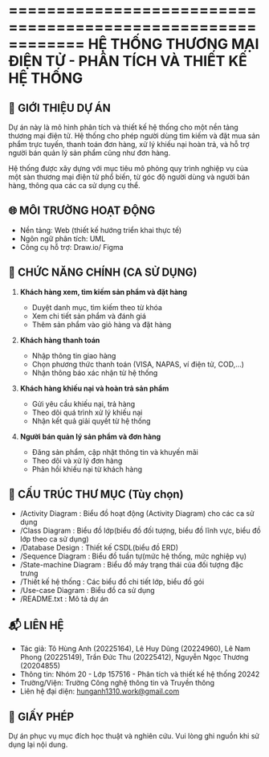 ============================================================
HỆ THỐNG THƯƠNG MẠI ĐIỆN TỬ - PHÂN TÍCH VÀ THIẾT KẾ HỆ THỐNG
============================================================

📌 GIỚI THIỆU DỰ ÁN
--------------------
Dự án này là mô hình phân tích và thiết kế hệ thống cho một nền tảng thương mại điện tử. Hệ thống cho phép người dùng tìm kiếm và đặt mua sản phẩm trực tuyến, thanh toán đơn hàng, xử lý khiếu nại hoàn trả, và hỗ trợ người bán quản lý sản phẩm cũng như đơn hàng.

Hệ thống được xây dựng với mục tiêu mô phỏng quy trình nghiệp vụ của một sàn thương mại điện tử phổ biến, từ góc độ người dùng và người bán hàng, thông qua các ca sử dụng cụ thể.

🌐 MÔI TRƯỜNG HOẠT ĐỘNG
------------------------
- Nền tảng: Web (thiết kế hướng triển khai thực tế)
- Ngôn ngữ phân tích: UML
- Công cụ hỗ trợ: Draw.io/ Figma

🧩 CHỨC NĂNG CHÍNH (CA SỬ DỤNG)
-------------------------------
1. **Khách hàng xem, tìm kiếm sản phẩm và đặt hàng**
   - Duyệt danh mục, tìm kiếm theo từ khóa
   - Xem chi tiết sản phẩm và đánh giá
   - Thêm sản phẩm vào giỏ hàng và đặt hàng

2. **Khách hàng thanh toán**
   - Nhập thông tin giao hàng
   - Chọn phương thức thanh toán (VISA, NAPAS, ví điện tử, COD,...)
   - Nhận thông báo xác nhận từ hệ thống

3. **Khách hàng khiếu nại và hoàn trả sản phẩm**
   - Gửi yêu cầu khiếu nại, trả hàng
   - Theo dõi quá trình xử lý khiếu nại
   - Nhận kết quả giải quyết từ hệ thống

4. **Người bán quản lý sản phẩm và đơn hàng**
   - Đăng sản phẩm, cập nhật thông tin và khuyến mãi
   - Theo dõi và xử lý đơn hàng
   - Phản hồi khiếu nại từ khách hàng

📁 CẤU TRÚC THƯ MỤC (Tùy chọn)
-------------------------------
- /Activity Diagram      : Biểu đồ hoạt động (Activity Diagram) cho các ca sử dụng
- /Class Diagram         : Biểu đồ lớp(biểu đồ đối tượng, biểu đồ lĩnh vực, biểu đồ lớp theo ca sử dụng)
- /Database Design       : Thiết kế CSDL(biểu đồ ERD)
- /Sequence Diagram      : Biểu đồ tuần tự(mức hệ thống, mức nghiệp vụ)
- /State-machine Diagram : Biểu đồ máy trạng thái của đối tượng đặc trưng
- /Thiết kế hệ thống     : Các biểu đồ chi tiết lớp, biểu đồ gói
- /Use-case Diagram      : Biểu đồ ca sử dụng
- /README.txt            : Mô tả dự án

📬 LIÊN HỆ
----------
- Tác giả: Tô Hùng Anh (20225164), Lê Huy Dũng (20224960), Lê Nam Phong (20225149), Trần Đức Thu (20225412), Nguyễn Ngọc Thương (20204855)
- Thông tin: Nhóm 20 - Lớp 157516 - Phân tích và thiết kế hệ thống 20242
- Trường/Viện: Trường Công nghệ thông tin và Truyền thông
- Liên hệ đại diện: hunganh1310.work@gmail.com

📄 GIẤY PHÉP
------------
Dự án phục vụ mục đích học thuật và nghiên cứu. Vui lòng ghi nguồn khi sử dụng lại nội dung.
